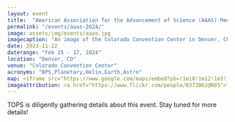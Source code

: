 ```yaml
---
layout: event
title:  "American Association for the Advancement of Science (AAAS) Meeting"
permalink: "/events/aaas-2024/"
image: assets/img/events/aaas.jpg
imagecaption: "An image of the Colorado Convention Center in Denver, CO where AAAS will be held."
date: 2023-11-22
daterange: "Feb 15 - 17, 2024"
location: "Denver, CO"
venue: "Colorado Convention Center"
acronyms: "BPS,Planetary,Helio,Earth,Astro"
map: <iframe src="https://www.google.com/maps/embed?pb=!1m18!1m12!1m3!1d196323.72422613684!2d-105.20866159005384!3d39.74957410569652!2m3!1f0!2f0!3f0!3m2!1i1024!2i768!4f13.1!3m3!1m2!1s0x876c78d17bd9d871%3A0x580ecf50af57c3cf!2sColorado%20Convention%20Center!5e0!3m2!1sen!2sus!4v1701187766118!5m2!1sen!2sus" width="600" height="450" style="border:0;" allowfullscreen="" loading="lazy" referrerpolicy="no-referrer-when-downgrade"></iframe>
imageattribution: <a href="https://www.flickr.com/people/8373862@N05">Tom Barnett</a> from Sunnyvale, CA, United States, <a href="https://commons.wikimedia.org/wiki/File:Denver_Convention_Center_(2843455650).jpg">Denver Convention Center (2843455650)</a>, <a href="https://creativecommons.org/licenses/by/2.0/legalcode" rel="license">CC BY 2.0</a>
---
```


TOPS is diligently gathering details about this event.  Stay tuned for more details!